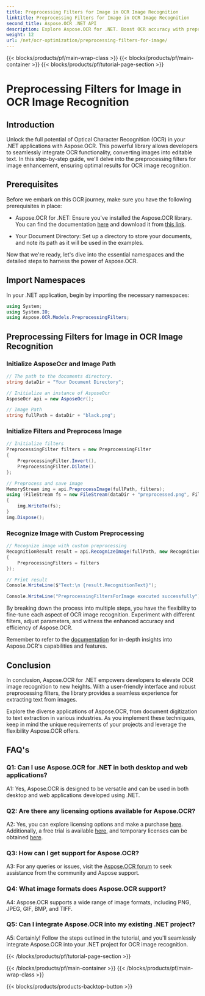 ```yaml
---
title: Preprocessing Filters for Image in OCR Image Recognition
linktitle: Preprocessing Filters for Image in OCR Image Recognition
second_title: Aspose.OCR .NET API
description: Explore Aspose.OCR for .NET. Boost OCR accuracy with preprocessing filters. Download now for seamless integration.
weight: 12
url: /net/ocr-optimization/preprocessing-filters-for-image/
---
```


{{< blocks/products/pf/main-wrap-class >}}
{{< blocks/products/pf/main-container >}}
{{< blocks/products/pf/tutorial-page-section >}}

# Preprocessing Filters for Image in OCR Image Recognition

## Introduction

Unlock the full potential of Optical Character Recognition (OCR) in your .NET applications with Aspose.OCR. This powerful library allows developers to seamlessly integrate OCR functionality, converting images into editable text. In this step-by-step guide, we'll delve into the preprocessing filters for image enhancement, ensuring optimal results for OCR image recognition.

## Prerequisites

Before we embark on this OCR journey, make sure you have the following prerequisites in place:

- Aspose.OCR for .NET: Ensure you've installed the Aspose.OCR library. You can find the documentation [here](https://reference.aspose.com/ocr/net/) and download it from [this link](https://releases.aspose.com/ocr/net/).

- Your Document Directory: Set up a directory to store your documents, and note its path as it will be used in the examples.

Now that we're ready, let's dive into the essential namespaces and the detailed steps to harness the power of Aspose.OCR.

## Import Namespaces

In your .NET application, begin by importing the necessary namespaces:

```csharp
using System;
using System.IO;
using Aspose.OCR.Models.PreprocessingFilters;
```

## Preprocessing Filters for Image in OCR Image Recognition

### Initialize AsposeOcr and Image Path

```csharp
// The path to the documents directory.
string dataDir = "Your Document Directory";

// Initialize an instance of AsposeOcr
AsposeOcr api = new AsposeOcr();

// Image Path
string fullPath = dataDir + "black.png";
```

### Initialize Filters and Preprocess Image

```csharp
// Initialize filters
PreprocessingFilter filters = new PreprocessingFilter
{
    PreprocessingFilter.Invert(),
    PreprocessingFilter.Dilate()
};

// Preprocess and save image
MemoryStream img = api.PreprocessImage(fullPath, filters);
using (FileStream fs = new FileStream(dataDir + "preprocessed.png", FileMode.OpenOrCreate))
{
    img.WriteTo(fs);
}
img.Dispose();
```

### Recognize Image with Custom Preprocessing

```csharp
// Recognize image with custom preprocessing
RecognitionResult result = api.RecognizeImage(fullPath, new RecognitionSettings
{
    PreprocessingFilters = filters
});

// Print result
Console.WriteLine($"Text:\n {result.RecognitionText}");

Console.WriteLine("PreprocessingFiltersForImage executed successfully");
```

By breaking down the process into multiple steps, you have the flexibility to fine-tune each aspect of OCR image recognition. Experiment with different filters, adjust parameters, and witness the enhanced accuracy and efficiency of Aspose.OCR.

Remember to refer to the [documentation](https://reference.aspose.com/ocr/net/) for in-depth insights into Aspose.OCR's capabilities and features.

## Conclusion

In conclusion, Aspose.OCR for .NET empowers developers to elevate OCR image recognition to new heights. With a user-friendly interface and robust preprocessing filters, the library provides a seamless experience for extracting text from images.

Explore the diverse applications of Aspose.OCR, from document digitization to text extraction in various industries. As you implement these techniques, keep in mind the unique requirements of your projects and leverage the flexibility Aspose.OCR offers.


## FAQ's

### Q1: Can I use Aspose.OCR for .NET in both desktop and web applications?

A1: Yes, Aspose.OCR is designed to be versatile and can be used in both desktop and web applications developed using .NET.

### Q2: Are there any licensing options available for Aspose.OCR?

A2: Yes, you can explore licensing options and make a purchase [here](https://purchase.aspose.com/buy). Additionally, a free trial is available [here](https://releases.aspose.com/), and temporary licenses can be obtained [here](https://purchase.aspose.com/temporary-license/).

### Q3: How can I get support for Aspose.OCR?

A3: For any queries or issues, visit the [Aspose.OCR forum](https://forum.aspose.com/c/ocr/16) to seek assistance from the community and Aspose support.

### Q4: What image formats does Aspose.OCR support?

A4: Aspose.OCR supports a wide range of image formats, including PNG, JPEG, GIF, BMP, and TIFF.

### Q5: Can I integrate Aspose.OCR into my existing .NET project?

A5: Certainly! Follow the steps outlined in the tutorial, and you'll seamlessly integrate Aspose.OCR into your .NET project for OCR image recognition.

{{< /blocks/products/pf/tutorial-page-section >}}

{{< /blocks/products/pf/main-container >}}
{{< /blocks/products/pf/main-wrap-class >}}

{{< blocks/products/products-backtop-button >}}
